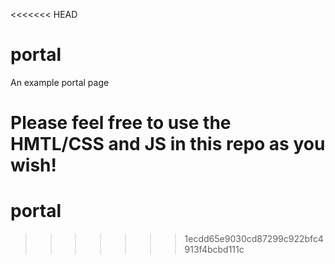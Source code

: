 <<<<<<< HEAD
# portal

An example portal page

Please feel free to use the HMTL/CSS and JS in this repo as you wish!
=======
# portal
>>>>>>> 1ecdd65e9030cd87299c922bfc4913f4bcbd111c
